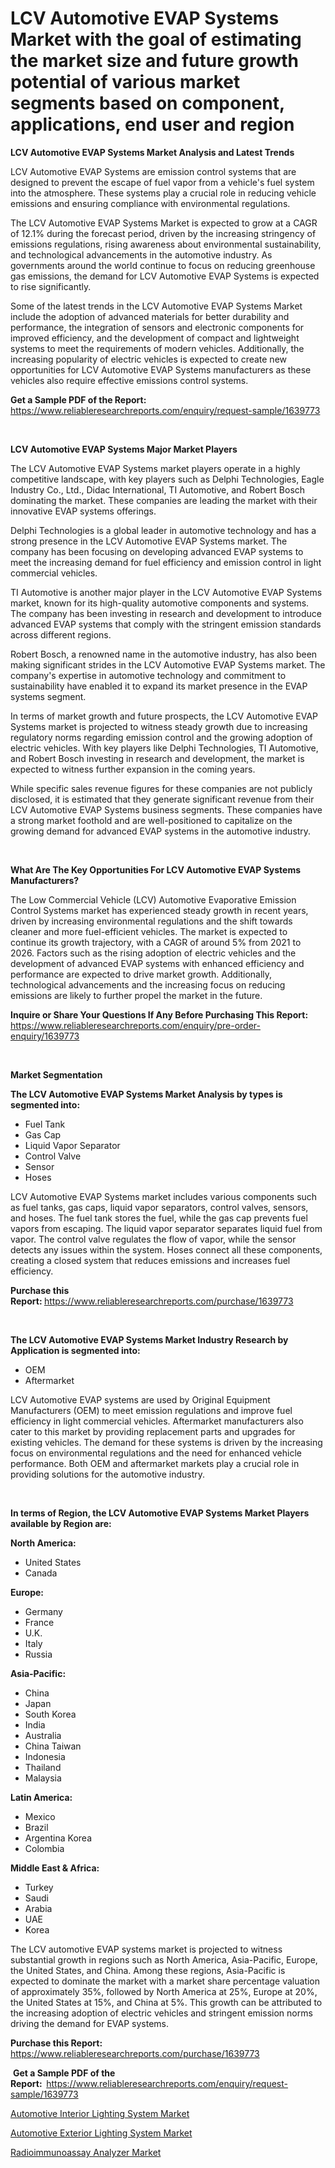 <p><h1>LCV Automotive EVAP Systems Market with the goal of estimating the market size and future growth potential of various market segments based on component, applications, end user and region</h1></p><p><strong>LCV Automotive EVAP Systems Market Analysis and Latest Trends</strong></p>
<p><p>LCV Automotive EVAP Systems are emission control systems that are designed to prevent the escape of fuel vapor from a vehicle's fuel system into the atmosphere. These systems play a crucial role in reducing vehicle emissions and ensuring compliance with environmental regulations.</p><p>The LCV Automotive EVAP Systems Market is expected to grow at a CAGR of 12.1% during the forecast period, driven by the increasing stringency of emissions regulations, rising awareness about environmental sustainability, and technological advancements in the automotive industry. As governments around the world continue to focus on reducing greenhouse gas emissions, the demand for LCV Automotive EVAP Systems is expected to rise significantly.</p><p>Some of the latest trends in the LCV Automotive EVAP Systems Market include the adoption of advanced materials for better durability and performance, the integration of sensors and electronic components for improved efficiency, and the development of compact and lightweight systems to meet the requirements of modern vehicles. Additionally, the increasing popularity of electric vehicles is expected to create new opportunities for LCV Automotive EVAP Systems manufacturers as these vehicles also require effective emissions control systems.</p></p>
<p><strong>Get a Sample PDF of the Report:&nbsp;</strong> <a href="https://www.reliableresearchreports.com/enquiry/request-sample/1639773">https://www.reliableresearchreports.com/enquiry/request-sample/1639773</a></p>
<p>&nbsp;</p>
<p><strong>LCV Automotive EVAP Systems Major Market Players</strong></p>
<p><p>The LCV Automotive EVAP Systems market players operate in a highly competitive landscape, with key players such as Delphi Technologies, Eagle Industry Co., Ltd., Didac International, TI Automotive, and Robert Bosch dominating the market. These companies are leading the market with their innovative EVAP systems offerings.</p><p>Delphi Technologies is a global leader in automotive technology and has a strong presence in the LCV Automotive EVAP Systems market. The company has been focusing on developing advanced EVAP systems to meet the increasing demand for fuel efficiency and emission control in light commercial vehicles.</p><p>TI Automotive is another major player in the LCV Automotive EVAP Systems market, known for its high-quality automotive components and systems. The company has been investing in research and development to introduce advanced EVAP systems that comply with the stringent emission standards across different regions.</p><p>Robert Bosch, a renowned name in the automotive industry, has also been making significant strides in the LCV Automotive EVAP Systems market. The company's expertise in automotive technology and commitment to sustainability have enabled it to expand its market presence in the EVAP systems segment.</p><p>In terms of market growth and future prospects, the LCV Automotive EVAP Systems market is projected to witness steady growth due to increasing regulatory norms regarding emission control and the growing adoption of electric vehicles. With key players like Delphi Technologies, TI Automotive, and Robert Bosch investing in research and development, the market is expected to witness further expansion in the coming years.</p><p>While specific sales revenue figures for these companies are not publicly disclosed, it is estimated that they generate significant revenue from their LCV Automotive EVAP Systems business segments. These companies have a strong market foothold and are well-positioned to capitalize on the growing demand for advanced EVAP systems in the automotive industry.</p></p>
<p>&nbsp;</p>
<p><strong>What Are The Key Opportunities For LCV Automotive EVAP Systems Manufacturers?</strong></p>
<p><p>The Low Commercial Vehicle (LCV) Automotive Evaporative Emission Control Systems market has experienced steady growth in recent years, driven by increasing environmental regulations and the shift towards cleaner and more fuel-efficient vehicles. The market is expected to continue its growth trajectory, with a CAGR of around 5% from 2021 to 2026. Factors such as the rising adoption of electric vehicles and the development of advanced EVAP systems with enhanced efficiency and performance are expected to drive market growth. Additionally, technological advancements and the increasing focus on reducing emissions are likely to further propel the market in the future.</p></p>
<p><strong>Inquire or Share Your Questions If Any Before Purchasing This Report:</strong> <a href="https://www.reliableresearchreports.com/enquiry/pre-order-enquiry/1639773">https://www.reliableresearchreports.com/enquiry/pre-order-enquiry/1639773</a></p>
<p>&nbsp;</p>
<p><strong>Market Segmentation</strong></p>
<p><strong>The LCV Automotive EVAP Systems Market Analysis by types is segmented into:</strong></p>
<p><ul><li>Fuel Tank</li><li>Gas Cap</li><li>Liquid Vapor Separator</li><li>Control Valve</li><li>Sensor</li><li>Hoses</li></ul></p>
<p><p>LCV Automotive EVAP Systems market includes various components such as fuel tanks, gas caps, liquid vapor separators, control valves, sensors, and hoses. The fuel tank stores the fuel, while the gas cap prevents fuel vapors from escaping. The liquid vapor separator separates liquid fuel from vapor. The control valve regulates the flow of vapor, while the sensor detects any issues within the system. Hoses connect all these components, creating a closed system that reduces emissions and increases fuel efficiency.</p></p>
<p><strong>Purchase this Report:&nbsp;</strong><a href="https://www.reliableresearchreports.com/purchase/1639773">https://www.reliableresearchreports.com/purchase/1639773</a></p>
<p>&nbsp;</p>
<p><strong>The LCV Automotive EVAP Systems Market Industry Research by Application is segmented into:</strong></p>
<p><ul><li>OEM</li><li>Aftermarket</li></ul></p>
<p><p>LCV Automotive EVAP systems are used by Original Equipment Manufacturers (OEM) to meet emission regulations and improve fuel efficiency in light commercial vehicles. Aftermarket manufacturers also cater to this market by providing replacement parts and upgrades for existing vehicles. The demand for these systems is driven by the increasing focus on environmental regulations and the need for enhanced vehicle performance. Both OEM and aftermarket markets play a crucial role in providing solutions for the automotive industry.</p></p>
<p>&nbsp;</p>
<p><strong>In terms of Region, the LCV Automotive EVAP Systems Market Players available by Region are:</strong></p>
<p>
    <p> <strong> North America: </strong>
        <ul>
            <li>United States</li>
            <li>Canada</li>
        </ul>
        </p> 
    <p> <strong> Europe: </strong>
        <ul>
            <li>Germany</li>
            <li>France</li>
            <li>U.K.</li>
            <li>Italy</li>
            <li>Russia</li>
        </ul>
        </p> 
    <p> <strong> Asia-Pacific: </strong>
        <ul>
            <li>China</li>
            <li>Japan</li>
            <li>South Korea</li>
            <li>India</li>
            <li>Australia</li>
            <li>China Taiwan</li>
            <li>Indonesia</li>
            <li>Thailand</li>
            <li>Malaysia</li>
        </ul>
        </p> 
    <p> <strong> Latin America: </strong>
        <ul>
            <li>Mexico</li>
            <li>Brazil</li>
            <li>Argentina Korea</li>
            <li>Colombia</li>
        </ul>
        </p> 
    <p> <strong> Middle East & Africa: </strong>
        <ul>
            <li>Turkey</li>
            <li>Saudi</li>
            <li>Arabia</li>
            <li>UAE</li>
            <li>Korea</li>
        </ul>
    </p>
    </p>
<p><p>The LCV automotive EVAP systems market is projected to witness substantial growth in regions such as North America, Asia-Pacific, Europe, the United States, and China. Among these regions, Asia-Pacific is expected to dominate the market with a market share percentage valuation of approximately 35%, followed by North America at 25%, Europe at 20%, the United States at 15%, and China at 5%. This growth can be attributed to the increasing adoption of electric vehicles and stringent emission norms driving the demand for EVAP systems.</p></p>
<p><strong>Purchase this Report: </strong><a href="https://www.reliableresearchreports.com/purchase/1639773">https://www.reliableresearchreports.com/purchase/1639773</a></p>
<p>&nbsp;<strong>Get a Sample PDF of the Report:&nbsp;&nbsp;</strong><a href="https://www.reliableresearchreports.com/enquiry/request-sample/1639773">https://www.reliableresearchreports.com/enquiry/request-sample/1639773</a></p>
<p><strong></strong></p>
<p><p><a href="https://github.com/peachesmcdowel1/Market-Research-Report-List-1/blob/main/automotive-interior-lighting-system-market.md">Automotive Interior Lighting System Market</a></p><p><a href="https://github.com/edytherolanlouisejk1miz0wig/Market-Research-Report-List-1/blob/main/automotive-exterior-lighting-system-market.md">Automotive Exterior Lighting System Market</a></p><p><a href="https://view.publitas.com/reportprime-1/radioimmunoassay-analyzer-market-furnish-information-about-market-size-market-share-market-dynamics-and-projections-spanning-from-2023-to-2030/">Radioimmunoassay Analyzer Market</a></p></p>